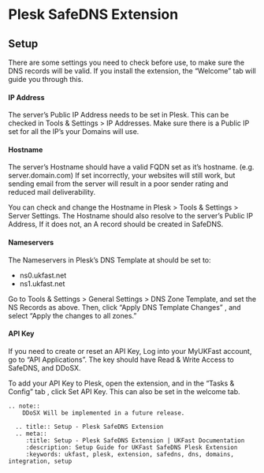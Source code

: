 # Plesk SafeDNS Extension

## Setup

There are some settings you need to check before use, to make sure the DNS records will be valid.
If you install the extension, the “Welcome” tab will guide you through this.

#### IP Address

The server’s Public IP Address needs to be set in Plesk.
This can be checked in Tools & Settings > IP Addresses.
Make sure there is a Public IP set for all the IP’s your Domains will use.

#### Hostname

The server’s Hostname should have a valid FQDN set as it’s hostname. (e.g. server.domain.com)
If set incorrectly, your websites will still work, but sending email from the server will result in a poor sender rating and reduced mail deliverability.

You can check and change the Hostname in Plesk > Tools & Settings > Server Settings.
The Hostname should also resolve to the server’s Public IP Address, If it does not, an A record should be created in SafeDNS.


#### Nameservers

The Nameservers in Plesk’s DNS Template at should be set to:
  - ns0.ukfast.net
  - ns1.ukfast.net

Go to Tools & Settings > General Settings > DNS Zone Template, and set the NS Records as above.
Then, click “Apply DNS Template Changes” , and select “Apply the changes to all zones.”

#### API Key

If you need to create or reset an API Key, Log into your MyUKFast account, go to “API Applications”.
The key should have Read & Write Access to SafeDNS, and DDoSX.

To add your API Key to Plesk, open the extension, and in the “Tasks & Config” tab , click Set API Key.
This can also be set in the welcome tab.

```eval_rst
.. note::
    DDoSX Will be implemented in a future release.
```

```eval_rst
  .. title:: Setup - Plesk SafeDNS Extension
  .. meta::
     :title: Setup - Plesk SafeDNS Extension | UKFast Documentation
     :description: Setup Guide for UKFast SafeDNS Plesk Extension
     :keywords: ukfast, plesk, extension, safedns, dns, domains, integration, setup
```
